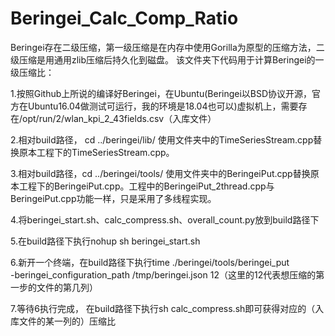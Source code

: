 # Beringei_Calc_Comp_Ratio
Beringei存在二级压缩，第一级压缩是在内存中使用Gorilla为原型的压缩方法，二级压缩是用通用zlib压缩后持久化到磁盘。
该文件夹下代码用于计算Beringei的一级压缩比：

1.按照Github上所说的编译好Beringei，在Ubuntu(Beringei以BSD协议开源，官方在Ubuntu16.04做测试可运行，我的环境是18.04也可以)虚拟机上，需要存在/opt/run/2/wlan_kpi_2_43fields.csv（入库文件）

2.相对build路径， cd ../beringei/lib/ 使用文件夹中的TimeSeriesStream.cpp替换原本工程下的TimeSeriesStream.cpp。

3.相对build路径，cd ../beringei/tools/ 使用文件夹中的BeringeiPut.cpp替换原本工程下的BeringeiPut.cpp。工程中的BeringeiPut_2thread.cpp与BeringeiPut.cpp功能一样，只是采用了多线程实现。

4.将beringei_start.sh、calc_compress.sh、overall_count.py放到build路径下

5.在build路径下执行nohup sh beringei_start.sh

6.新开一个终端，在build路径下执行time ./beringei/tools/beringei_put \
        -beringei_configuration_path /tmp/beringei.json 12（这里的12代表想压缩的第一步的文件的第几列）
        
7.等待6执行完成， 在build路径下执行sh calc_compress.sh即可获得对应的（入库文件的某一列的）压缩比
